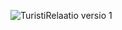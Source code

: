 ![TuristiRelaatio versio 1](https://github.com/user-attachments/assets/8e5a8ea8-b712-43ff-a5bd-ad7815cd692a)
